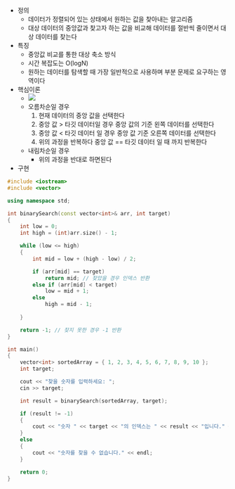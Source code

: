 - 정의
    - 데이터가 정렬되어 있는 상태에서 원하는 값을 찾아내는 알고리즘
    - 대상 데이터의 중앙값과 찾고자 하는 값을 비교해 데이터를 절반씩 줄이면서 대상 데이터를 찾는다
- 특징
    - 중앙값 비교를 통한 대상 축소 방식
    - 시간 복잡도는 O(logN)
    - 원하는 데이터를 탐색할 때 가장 일반적으로 사용하며 부분 문제로 요구하는 영역이다
- 핵심이론
    - ![](https://blog.kakaocdn.net/dn/cv6YVb/btsz3dc5vHS/50WUkZ24gf7x89GwKLITT0/img.png)
    - 오름차순일 경우
        1. 현재 데이터의 중앙 값을 선택한다
        2. 중앙 값 > 타깃 데이터일 경우 중앙 값의 기준 왼쪽 데이터를 선택한다
        3. 중앙 값 < 타깃 데이터 일 경우 중앙 값 기준 오른쪽 데이터를 선택한다
        4. 위의 과정을 반복하다 중앙 값 == 타깃 데이터 일 때 까지 반복한다
    - 내림차순일 경우
        - 위의 과정을 반대로 하면된다
- 구현

```C++
#include <iostream>
#include <vector>

using namespace std;

int binarySearch(const vector<int>& arr, int target)
{
    int low = 0;
    int high = (int)arr.size() - 1;

    while (low <= high)
    {
        int mid = low + (high - low) / 2;

        if (arr[mid] == target) 
            return mid; // 찾았을 경우 인덱스 반환
        else if (arr[mid] < target) 
            low = mid + 1;
        else
            high = mid - 1;
        
    }

    return -1; // 찾지 못한 경우 -1 반환
}

int main()
{
    vector<int> sortedArray = { 1, 2, 3, 4, 5, 6, 7, 8, 9, 10 };
    int target;

    cout << "찾을 숫자를 입력하세요: ";
    cin >> target;

    int result = binarySearch(sortedArray, target);

    if (result != -1)
    {
        cout << "숫자 " << target << "의 인덱스는 " << result << "입니다." << endl;
    }
    else 
    {
        cout << "숫자를 찾을 수 없습니다." << endl;
    }

    return 0;
}
```